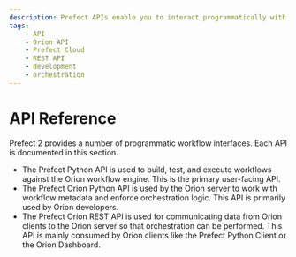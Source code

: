 ```yaml
---
description: Prefect APIs enable you to interact programmatically with flows, deployments, the Orion API, and Prefect Cloud.
tags:
    - API
    - Orion API
    - Prefect Cloud
    - REST API
    - development
    - orchestration
---
```


# API Reference

Prefect 2 provides a number of programmatic workflow interfaces. Each API is documented in this section. 

- The Prefect Python API is used to build, test, and execute workflows against the Orion workflow engine. This is the primary user-facing API.
- The Prefect Orion Python API is used by the Orion server to work with workflow metadata and enforce orchestration logic. This API is primarily used by Orion developers.
- The Prefect Orion REST API is used for communicating data from Orion clients to the Orion server so that orchestration can be performed. This API is mainly consumed by Orion clients like the Prefect Python Client or the Orion Dashboard.
